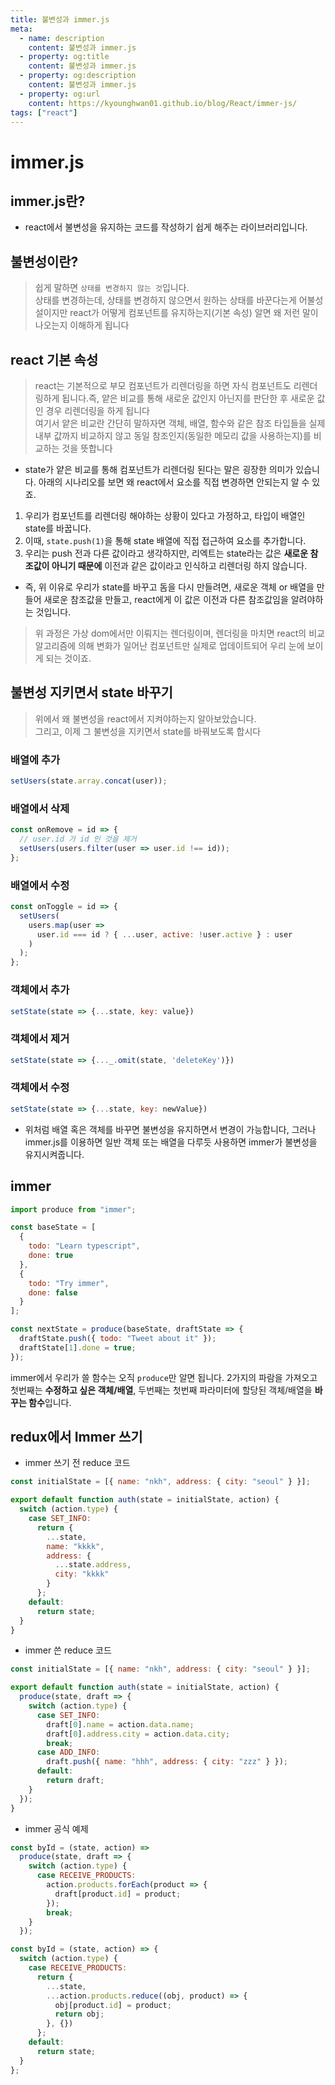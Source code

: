 ```yaml
---
title: 불변성과 immer.js
meta:
  - name: description
    content: 불변성과 immer.js
  - property: og:title
    content: 불변성과 immer.js
  - property: og:description
    content: 불변성과 immer.js
  - property: og:url
    content: https://kyounghwan01.github.io/blog/React/immer-js/
tags: ["react"]
---
```


# immer.js

## immer.js란?

- react에서 불변성을 유지하는 코드를 작성하기 쉽게 해주는 라이브러리입니다.

## 불변성이란?

> 쉽게 말하면 `상태를 변경하지 않는 것`입니다.<br>
> 상태를 변경하는데, 상태를 변경하지 않으면서 원하는 상태를 바꾼다는게 어불성설이지만 react가 어떻게 컴포넌트를 유지하는지(기본 속성) 알면 왜 저런 말이 나오는지 이해하게 됩니다

## react 기본 속성

> react는 기본적으로 부모 컴포넌트가 리렌더링을 하면 자식 컴포넌트도 리렌더링하게 됩니다.즉, 얕은 비교를 통해 새로운 값인지 아닌지를 판단한 후 새로운 값인 경우 리렌더링을 하게 됩니다 <br>
> 여기서 얕은 비교란 간단히 말하자면 객체, 배열, 함수와 같은 참조 타입들을 실제 내부 값까지 비교하지 않고 동일 참조인지(동일한 메모리 값을 사용하는지)를 비교하는 것을 뜻합니다<br>

- state가 얕은 비교를 통해 컴포넌트가 리렌더링 된다는 말은 굉장한 의미가 있습니다. 아래의 시나리오를 보면 왜 react에서 요소를 직접 변경하면 안되는지 알 수 있죠.

1. 우리가 컴포넌트를 리렌더링 해야하는 상황이 있다고 가정하고, 타입이 배열인 state를 바꿉니다.
2. 이때, `state.push(1)`을 통해 state 배열에 직접 접근하여 요소를 추가합니다.
3. 우리는 push 전과 다른 값이라고 생각하지만, 리엑트는 state라는 값은 **새로운 참조값이 아니기 때문에** 이전과 같은 값이라고 인식하고 리렌더링 하지 않습니다.

- 즉, 위 이유로 우리가 state를 바꾸고 돔을 다시 만들려면, 새로운 객체 or 배열을 만들어 새로운 참조값을 만들고, react에게 이 값은 이전과 다른 참조값임을 알려야하는 것입니다.

> 위 과정은 가상 dom에서만 이뤄지는 렌더링이며, 렌더링을 마치면 react의 비교 알고리즘에 의해 변화가 일어난 컴포넌트만 실제로 업데이트되어 우리 눈에 보이게 되는 것이죠.<br>

## 불변성 지키면서 state 바꾸기

> 위에서 왜 불변성을 react에서 지켜야하는지 알아보았습니다. <br>
> 그리고, 이제 그 불변성을 지키면서 state를 바꿔보도록 합시다

### 배열에 추가

```jsx
setUsers(state.array.concat(user));
```

### 배열에서 삭제

```jsx
const onRemove = id => {
  // user.id 가 id 인 것을 제거
  setUsers(users.filter(user => user.id !== id));
};
```

### 배열에서 수정

```jsx
const onToggle = id => {
  setUsers(
    users.map(user =>
      user.id === id ? { ...user, active: !user.active } : user
    )
  );
};
```

### 객체에서 추가

```jsx
setState(state => {...state, key: value})
```

### 객체에서 제거

```jsx
setState(state => {..._.omit(state, 'deleteKey')})
```

### 객체에서 수정

```jsx
setState(state => {...state, key: newValue})
```

- 위처럼 배열 혹은 객체를 바꾸면 불변성을 유지하면서 변경이 가능합니다, 그러나 immer.js를 이용하면 일반 객체 또는 배열을 다루듯 사용하면 immer가 불변성을 유지시켜줍니다.

## immer

```jsx
import produce from "immer";

const baseState = [
  {
    todo: "Learn typescript",
    done: true
  },
  {
    todo: "Try immer",
    done: false
  }
];

const nextState = produce(baseState, draftState => {
  draftState.push({ todo: "Tweet about it" });
  draftState[1].done = true;
});
```

immer에서 우리가 쓸 함수는 오직 `produce`만 알면 됩니다. 2가지의 파람을 가져오고 첫번째는 **수정하고 싶은 객체/배열**, 두번째는 첫번째 파라미터에 할당된 객체/배열을 **바꾸는 함수**입니다.<br>

## redux에서 Immer 쓰기

- immer 쓰기 전 reduce 코드

```js
const initialState = [{ name: "nkh", address: { city: "seoul" } }];

export default function auth(state = initialState, action) {
  switch (action.type) {
    case SET_INFO:
      return {
        ...state,
        name: "kkkk",
        address: {
          ...state.address,
          city: "kkkk"
        }
      };
    default:
      return state;
  }
}
```

- immer 쓴 reduce 코드

```js
const initialState = [{ name: "nkh", address: { city: "seoul" } }];

export default function auth(state = initialState, action) {
  produce(state, draft => {
    switch (action.type) {
      case SET_INFO:
        draft[0].name = action.data.name;
        draft[0].address.city = action.data.city;
        break;
      case ADD_INFO:
        draft.push({ name: "hhh", address: { city: "zzz" } });
      default:
        return draft;
    }
  });
}
```

- immer 공식 예제

```js
const byId = (state, action) =>
  produce(state, draft => {
    switch (action.type) {
      case RECEIVE_PRODUCTS:
        action.products.forEach(product => {
          draft[product.id] = product;
        });
        break;
    }
  });

const byId = (state, action) => {
  switch (action.type) {
    case RECEIVE_PRODUCTS:
      return {
        ...state,
        ...action.products.reduce((obj, product) => {
          obj[product.id] = product;
          return obj;
        }, {})
      };
    default:
      return state;
  }
};
```
